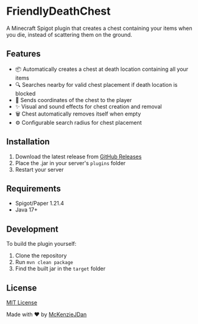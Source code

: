 # FriendlyDeathChest

A Minecraft Spigot plugin that creates a chest containing your items when you die, instead of scattering them on the ground.

## Features

- 📦 Automatically creates a chest at death location containing all your items
- 🔍 Searches nearby for valid chest placement if death location is blocked
- 📍 Sends coordinates of the chest to the player
- ✨ Visual and sound effects for chest creation and removal
- 🗑️ Chest automatically removes itself when empty
- ⚙️ Configurable search radius for chest placement

## Installation

1. Download the latest release from [GitHub Releases](https://github.com/McKenzieJDan/Tree-Maintainer/releases)
2. Place the .jar in your server's `plugins` folder
3. Restart your server

## Requirements

- Spigot/Paper 1.21.4
- Java 17+

## Development
To build the plugin yourself:

1. Clone the repository
2. Run `mvn clean package`
3. Find the built jar in the `target` folder

## License

[MIT License](LICENSE)

Made with ❤️ by [McKenzieJDan](https://github.com/McKenzieJDan)